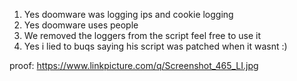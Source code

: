 1. Yes doomware was logging ips and cookie logging
2. Yes doomware uses people
3. We removed the loggers from the script feel free to use it 
4. Yes i lied to buqs saying his script was patched when it wasnt :)


proof: https://www.linkpicture.com/q/Screenshot_465_LI.jpg
